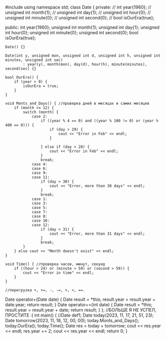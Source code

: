 #include <iostream>
using namespace std;
class Date {
private:
//    int year{1960};
//    unsigned int month{1};
//    unsigned int day{1};
//    unsigned int hour{0};
//    unsigned int minute{0};
//    unsigned int second{0};
//    bool isOurEra{true};

public:
    int year{1960};
    unsigned int month{1};
    unsigned int day{1};
    unsigned int hour{0};
    unsigned int minute{0};
    unsigned int second{0};
    bool isOurEra{true};

    Date() {}

    Date(int y, unsigned mon, unsigned int d, unsigned int h, unsigned int minutes, unsigned int sec)
            : year(y), month(mon), day(d), hour(h), minute(minutes), second(sec) {}

    bool OurEra() {
        if (year > 0) {
            isOurEra = true;
        }
    }

    void Monts_and_Days() { //проверка дней в месяцах и самих месяцев
        if (month <= 12) {
            switch (month) {
                case 2:
                    if ((year % 4 == 0) and ((year % 100 != 0) or (year % 400 == 0))) {
                        if (day > 29) {
                            cout << "Error in Feb" << endl;
                        }

                    } else if (day > 28) {
                        cout << "Error in Feb" << endl;
                    }
                    break;
                case 4:
                case 6:
                case 9:
                case 11:
                    if (day > 30) {
                        cout << "Error, more than 30 days" << endl;
                    }
                    break;
                case 1:
                case 3:
                case 5:
                case 7:
                case 8:
                case 10:
                case 12:
                    if (day > 31) {
                        cout << "Error, more than 31 days" << endl;
                    }
                    break;
            }
        } else cout << "Month doesn't exist" << endl;
    }

    void Time() { //проверка часов, минут, секунд
        if ((hour > 24) or (minute > 59) or (second > 59)) {
            cout << "Error in time" << endl;
        }
    }

    //перегрузка +, +=, -, -=, >, <, ==.
Date operator+(Date date) {
        Date result = *this;
        result.year = result.year + date.year;
        return result;
    }
Date operator+=(int date) {
        Date result = *this;
        result.year = result.year + date;
        return result;
    }
};
//БОЛЬШЕ Я НЕ УСПЕЛ, ПРОСТИТЕ :(
int main() {
    //Date def1;
    Date today(2023, 11, 17, 21, 51, 23);
    Date tomorrow(2023, 11, 18, 12, 00, 00);
    today.Monts_and_Days();
    today.OurEra();
    today.Time();
    Date res = today + tomorrow;
    cout << res.year << endl;
    res.year += 2;
    cout << res.year << endl;
    return 0;
}
